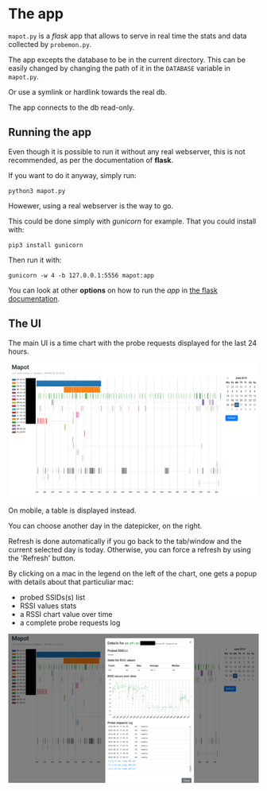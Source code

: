 # The app
`mapot.py` is a *flask* app that allows to serve in real time the stats and data collected by `probemon.py`.

The app excepts the database to be in the current directory. This can be easily changed by changing the path of it in the `DATABASE` variable in `mapot.py`.

Or use a symlink or hardlink towards the real db.

The app connects to the db read-only.

## Running the app
Even though it is possible to run it without any real webserver, this is not recommended, as per the documentation of **flask**.

If you want to do it anyway, simply run:

    python3 mapot.py

Howewer, using a real webserver is the way to go.

This could be done simply with *gunicorn* for example. That you could install with:

    pip3 install gunicorn

Then run it with:

    gunicorn -w 4 -b 127.0.0.1:5556 mapot:app

You can look at other **options** on how to run the *app* in [the flask documentation](http://flask.pocoo.org/docs/1.0/deploying/).

## The UI
The main UI is a time chart with the probe requests displayed for the last 24 hours.

![Flask app main UI](../../screenshots/mapot-main-ui.png)

On mobile, a table is displayed instead.

You can choose another day in the datepicker, on the right.

Refresh is done automatically if you go back to the tab/window and the current selected day is today. Otherwise, you can force a refresh by using the 'Refresh' button.

By clicking on a mac in the legend on the left of the chart, one gets a popup with details about that particuliar mac:
- probed SSIDs(s) list
- RSSI values stats
- a RSSI chart value over time
- a complete probe requests log

![Popup over details](../../screenshots/mapot-popup.png)
